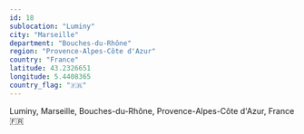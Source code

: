 ```yaml
---
id: 18
sublocation: "Luminy"
city: "Marseille"
department: "Bouches-du-Rhône"
region: "Provence-Alpes-Côte d'Azur"
country: "France"
latitude: 43.2326651
longitude: 5.4408365
country_flag: "🇫🇷"
---
```

Luminy, Marseille, Bouches-du-Rhône, Provence-Alpes-Côte d'Azur, France 🇫🇷